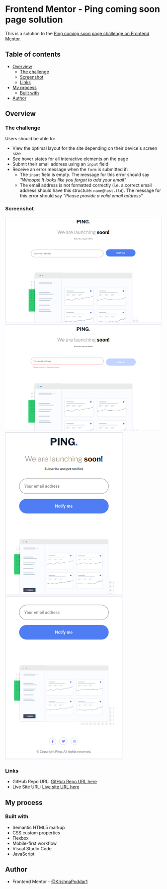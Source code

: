 # Frontend Mentor - Ping coming soon page solution

This is a solution to the [Ping coming soon page challenge on Frontend Mentor](https://www.frontendmentor.io/challenges/ping-single-column-coming-soon-page-5cadd051fec04111f7b848da).

## Table of contents

- [Overview](#overview)
  - [The challenge](#the-challenge)
  - [Screenshot](#screenshot)
  - [Links](#links)
- [My process](#my-process)
  - [Built with](#built-with)
- [Author](#author)

## Overview

### The challenge

Users should be able to:

- View the optimal layout for the site depending on their device's screen size
- See hover states for all interactive elements on the page
- Submit their email address using an `input` field
- Receive an error message when the `form` is submitted if:
	- The `input` field is empty. The message for this error should say *"Whoops! It looks like you forgot to add your email"*
	- The email address is not formatted correctly (i.e. a correct email address should have this structure: `name@host.tld`). The message for this error should say *"Please provide a valid email address"*

### Screenshot

![Desktop View](output/DesktopView.PNG)
![Active View](output/ActiveState.PNG)
![Mobile View](output/MobileView.PNG)
![Mobile View1](output/MobileView2.PNG)
### Links

- GitHub Repo URL: [GitHub Repo URL here](https://github.com/KrishnaPoddar1/pingpage.git)
- Live Site URL: [Live site URL here](https://krishnapoddar1.github.io/pingpage/)

## My process

### Built with

- Semantic HTML5 markup
- CSS custom properties
- Flexbox
- Mobile-first workflow
- Visual Studio Code
- JavaScript

## Author

- Frontend Mentor - [@KrishnaPoddar1](https://www.frontendmentor.io/profile/KrishnaPoddar1)
